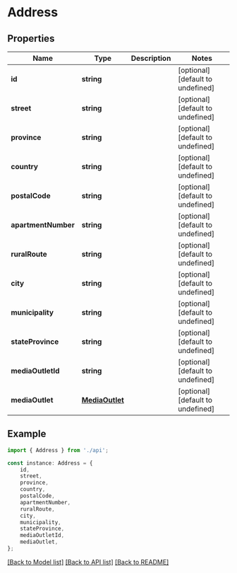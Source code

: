 # Address


## Properties

Name | Type | Description | Notes
------------ | ------------- | ------------- | -------------
**id** | **string** |  | [optional] [default to undefined]
**street** | **string** |  | [optional] [default to undefined]
**province** | **string** |  | [optional] [default to undefined]
**country** | **string** |  | [optional] [default to undefined]
**postalCode** | **string** |  | [optional] [default to undefined]
**apartmentNumber** | **string** |  | [optional] [default to undefined]
**ruralRoute** | **string** |  | [optional] [default to undefined]
**city** | **string** |  | [optional] [default to undefined]
**municipality** | **string** |  | [optional] [default to undefined]
**stateProvince** | **string** |  | [optional] [default to undefined]
**mediaOutletId** | **string** |  | [optional] [default to undefined]
**mediaOutlet** | [**MediaOutlet**](MediaOutlet.md) |  | [optional] [default to undefined]

## Example

```typescript
import { Address } from './api';

const instance: Address = {
    id,
    street,
    province,
    country,
    postalCode,
    apartmentNumber,
    ruralRoute,
    city,
    municipality,
    stateProvince,
    mediaOutletId,
    mediaOutlet,
};
```

[[Back to Model list]](../README.md#documentation-for-models) [[Back to API list]](../README.md#documentation-for-api-endpoints) [[Back to README]](../README.md)
